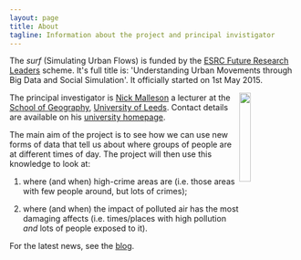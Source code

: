 ```yaml
---
layout: page
title: About
tagline: Information about the project and principal invistigator
---
```


The _surf_ (Simulating Urban Flows) is funded by the <a href="http://www.esrc.ac.uk/funding-and-guidance/funding-opportunities/15938/future-research-leaders.aspx">ESRC Future Research Leaders</a> scheme. It's full title is: 'Understanding Urban Movements through Big Data and Social Simulation'. It officially started on 1st May 2015.

<a href="http://nickmalleson.co.uk/"><img src="http://nickmalleson.co.uk/wp-content/uploads/2012/01/AAA3620_2.jpg" style="width:20%;float:right;"/></a>

The principal investigator is [Nick Malleson](http://nickmalleson.co.uk/) a lecturer at the [School
of Geography](http://geog.leeds.ac.uk/), [University of Leeds](http://www.leeds.ac.uk/). Contact
details are available on his [university homepage](http://www.geog.leeds.ac.uk/people/n.malleson/).

The main aim of the project is to see how we can use new forms of data that tell us about where groups of people are at different times of day. The project will then use this knowledge to look at:

 1. where (and when) high-crime areas are (i.e. those areas with few people around, but lots of crimes);
 
 2. where (and when) the impact of polluted air has the most damaging affects (i.e. times/places with high pollution _and_ lots of people exposed to it).

For the latest news, see the <a href="archive.html">blog</a>.
